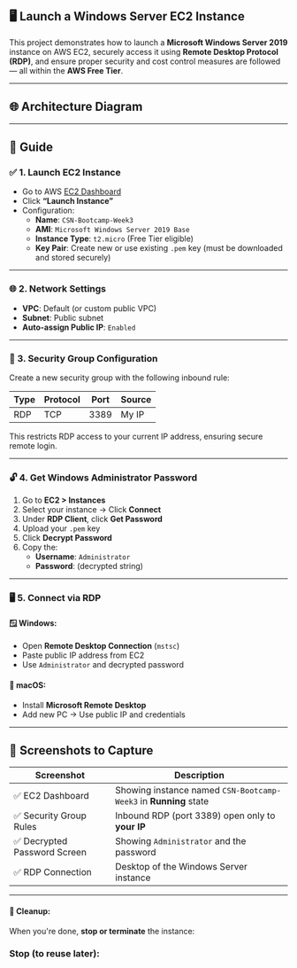 ## 🖥️ Launch a Windows Server EC2 Instance

This project demonstrates how to launch a **Microsoft Windows Server 2019** instance on AWS EC2, securely access it using **Remote Desktop Protocol (RDP)**, and ensure proper security and cost control measures are followed — all within the **AWS Free Tier**.

---

## 🌐 Architecture Diagram



---

## 🚀 Guide

### ✅ 1. Launch EC2 Instance

- Go to AWS [EC2 Dashboard](https://console.aws.amazon.com/ec2)
- Click **“Launch Instance”**
- Configuration:
  - **Name**: `CSN-Bootcamp-Week3`
  - **AMI**: `Microsoft Windows Server 2019 Base`
  - **Instance Type**: `t2.micro` (Free Tier eligible)
  - **Key Pair**: Create new or use existing `.pem` key (must be downloaded and stored securely)

---

### 🌐 2. Network Settings

- **VPC**: Default (or custom public VPC)
- **Subnet**: Public subnet
- **Auto-assign Public IP**: `Enabled`

---

### 🔐 3. Security Group Configuration

Create a new security group with the following inbound rule:

| Type | Protocol | Port | Source |
|------|----------|------|--------|
| RDP  | TCP      | 3389 | My IP  |

This restricts RDP access to your current IP address, ensuring secure remote login.

---

### 🔓 4. Get Windows Administrator Password

1. Go to **EC2 > Instances**
2. Select your instance → Click **Connect**
3. Under **RDP Client**, click **Get Password**
4. Upload your `.pem` key
5. Click **Decrypt Password**
6. Copy the:
   - **Username**: `Administrator`
   - **Password**: (decrypted string)

---

### 🖥️ 5. Connect via RDP

#### 🪟 Windows:
- Open **Remote Desktop Connection** (`mstsc`)
- Paste public IP address from EC2
- Use `Administrator` and decrypted password

#### 🍎 macOS:
- Install **Microsoft Remote Desktop**
- Add new PC → Use public IP and credentials

---

## 📸 Screenshots to Capture

| Screenshot | Description |
|------------|-------------|
| ✅ EC2 Dashboard | Showing instance named `CSN-Bootcamp-Week3` in **Running** state |
| ✅ Security Group Rules | Inbound RDP (port 3389) open only to **your IP** |
| ✅ Decrypted Password Screen | Showing `Administrator` and the password |
| ✅ RDP Connection | Desktop of the Windows Server instance |

---

#### 🧹 Cleanup:

When you're done, **stop or terminate** the instance:

### Stop (to reuse later):
